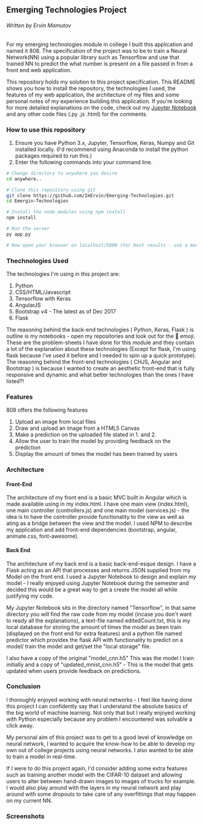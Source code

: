 ## Emerging Technologies Project
###### Written by Ervin Mamutov

For my emerging technologies module in college I built this application and named it 808. The specification of the project was to be to train a Neural Network(NN) using a popular library such as Tensorflow and use that trained NN to predict the what number is present on a file passed in from a front end web application.

This repository holds my solution to this project specification. This README shows you how to install the repository, the technologies I used, the features of my web application, the architecture of my files and some personal notes of my experience building this application. If you're looking for more detailed explanations on the code, check out my [Jupyter Notebook](https://github.com/ImErvin/Emerging-Technologies/blob/master/Tensorflow/mnist_model_training.ipynb) and any other code files (.py .js .html) for the comments.

### How to use this repository

1. Ensure you have Python 3.x, Jupyter, Tensorflow, Keras, Numpy and Git installed locally. (I'd recommend using Anaconda to install the python packages required to run this.)
2. Enter the following commands into your command line.
```bash
# Change directory to anywhere you desire
cd anywhere..

# Clone this repository using git
git clone https://github.com/ImErvin/Emerging-Technologies.git
cd Emergin-Technologies

# Install the node_modules using npm install
npm install

# Run the server
py app.py

# Now open your browser on localhost/5000 (For best results - use a modern browser)

```

### Thechnologies Used
The technologies I'm using in this project are:
1. Python
2. CSS/HTML/Javascript
3. Tensorflow with Keras
4. AngularJS
5. Bootstrap v4 - The latest as of Dec 2017
6. Flask

The reasoning behind the back-end technologies ( Python, Keras, Flask ) is outline is my notebooks - open my repositories and look out for the 📔 emoji. These are the problem-sheets I have done for this module and they contain a lot of the explanation about these technologies (Except for flask, I'm using flask because i've used it before and I needed to spin up a quick prototype). The reasoning behind the front-end technologies ( CHJS, Angular and Bootstrap ) is because I wanted to create an aesthetic front-end that is fully responsive and dynamic and what better technologies than the ones I have listed?!

### Features 
808 offers the following features
1. Upload an image from local files
2. Draw and upload an image from a HTML5 Canvas
3. Make a prediction on the uploaded file stated in 1. and 2.
4. Allow the user to train the model by providing feedback on the prediction
5. Display the amount of times the model has been trained by users

### Architecture
#### Front-End
The architecture of my front end is a basic MVC built in Angular which is made available using <scripts> in my index.html. I have one main view (index.html), one main controller (controllers.js) and one main model (services.js) - the idea is to have the controller provide functionality to the view as well as ating as a bridge between the view and the model. I used NPM to describe my application and add front-end dependencies (bootstrap, angular, animate.css, font-awesome).

#### Back End
The architecture of my back end is a basic back-end-esque design. I have a Flask acting as an API that processes and returns JSON supplied from my Model on the front end. I used a Jupyter Notebook to design and explain my model - I really enjoyed using Jupyter Notebook during the semester and decided this would be a great way to get a create the model all while justifying my code. 

My Jupyter Notebook sits in the directory named "Tensorflow", in that same directory you will find the raw code from my model (incase you don't want to ready all the explanations), a text-file named editedCount.txt, this is my local database for storing the amount of times the model as been train (displayed on the front end for extra features) and a python file named predictor which provides the flask API with functionality to predict on a model/ train the model and get/set the "local storage" file. 

I also have a copy of the original "model_cnn.h5" This was the model I train initially and a copy of "updated_mnist_cnn.h5" - This is the model that gets updated when users provide feedback on predictions.

### Conclusion
I thoroughly enjoyed working with neural networks - I feel like having done this project I can confidently say that I understand the absolute basics of the big world of machine learning. Not only that but I really enjoyed working with Python especially because any problem I encountered was solvable a click away. 

My personal aim of this project was to get to a good level of knowledge on neural network, I wanted to acquire the know-how to be able to develop my own out of college projects using neural networks. I also wanted to be able to train a model in real-time.

If I were to do this project again, I'd consider adding some extra features such as training another model with the CIFAR-10 dataset and allowing users to alter between hand-drawn images to images of trucks for example. I would also play around with the layers in my neural network and play around with some dropouts to take care of any overfittings that may happen on my current NN.

### Screenshots
